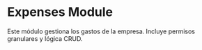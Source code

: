 # Expenses Module

Este módulo gestiona los gastos de la empresa. Incluye permisos granulares y lógica CRUD.
